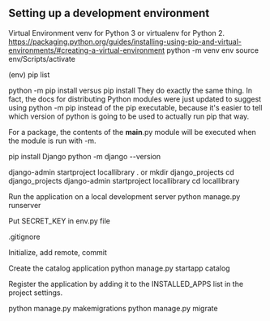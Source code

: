 ## Setting up a development environment

Virtual Environment
venv for Python 3 or virtualenv for Python 2.
https://packaging.python.org/guides/installing-using-pip-and-virtual-environments/#creating-a-virtual-environment
python -m venv env
source env/Scripts/activate

(env)
pip list

python -m pip install versus pip install
They do exactly the same thing. In fact, the docs for distributing Python modules were just updated to suggest using python -m pip instead of the pip executable, because it's easier to tell which version of python is going to be used to actually run pip that way.

For a package, the contents of the __main__.py module will be executed when the module is run with -m.

pip install Django
python -m django --version

django-admin startproject locallibrary .
or
mkdir django_projects 
cd django_projects
django-admin startproject locallibrary
cd locallibrary

Run the application on a local development server
python manage.py runserver

Put SECRET_KEY in env.py file

.gitignore

Initialize, add remote, commit

Create the catalog application
python manage.py startapp catalog

Register the application by adding it to the INSTALLED_APPS list in the project settings. 

python manage.py makemigrations
python manage.py migrate